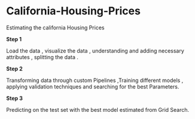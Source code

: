 # California-Housing-Prices

Estimating the california Housing Prices

**Step 1**

Load the data , visualize the data , understanding and adding necessary attributes , splitting the data .

**Step 2**

Transforming data through custom Pipelines ,Training different models , applying validation techniques and searching for the best Parameters.

**Step 3**

Predicting on the test set with the best model estimated from Grid Search.
